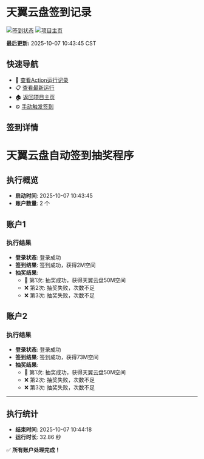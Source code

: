# 天翼云盘签到记录

[![签到状态](https://github.com/chanho0/189pan/actions/workflows/main.yml/badge.svg)](https://github.com/chanho0/189pan/actions/workflows/main.yml) [![项目主页](https://img.shields.io/badge/GitHub-项目主页-blue?logo=github)](https://github.com/chanho0/189pan)

**最后更新:** 2025-10-07 10:43:45 CST

## 快速导航

- 🔄 [查看Action运行记录](https://github.com/chanho0/189pan/actions)
- 📋 [查看最新运行](https://github.com/chanho0/189pan/actions/runs/18300437659)
- 🏠 [返回项目主页](https://github.com/chanho0/189pan)
- ⚙️ [手动触发签到](https://github.com/chanho0/189pan/actions/workflows/main.yml)

## 签到详情

# 天翼云盘自动签到抽奖程序

## 执行概览
- **启动时间**: 2025-10-07 10:43:45
- **账户数量**: 2 个

## 账户1
### 执行结果
- **登录状态**: 登录成功
- **签到结果**: 签到成功，获得2M空间
- **抽奖结果**:
  - 🎉 第1次: 抽奖成功，获得天翼云盘50M空间
  - ❌ 第2次: 抽奖失败，次数不足
  - ❌ 第3次: 抽奖失败，次数不足

## 账户2
### 执行结果
- **登录状态**: 登录成功
- **签到结果**: 签到成功，获得73M空间
- **抽奖结果**:
  - 🎉 第1次: 抽奖成功，获得天翼云盘50M空间
  - ❌ 第2次: 抽奖失败，次数不足
  - ❌ 第3次: 抽奖失败，次数不足

---
## 执行统计
- **结束时间**: 2025-10-07 10:44:18
- **运行时长**: 32.86 秒

✅ **所有账户处理完成！**

